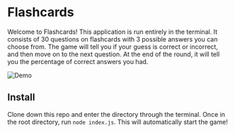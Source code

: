 # Flashcards

Welcome to Flashcards! This application is run entirely in the terminal.  It consists of 30 questions on flashcards with 3 possible answers you can choose from.  The game will tell you if your guess is correct or incorrect, and then move on to the next question.  At the end of the round, it will tell you the percentage of correct answers you had.

![Demo](https://media.giphy.com/media/Ya3oafzWGd2TcD1yrT/giphy.gif)



## Install

Clone down this repo and enter the directory through the terminal.  Once in the root directory, run `node index.js`.  This will automatically start the game!


